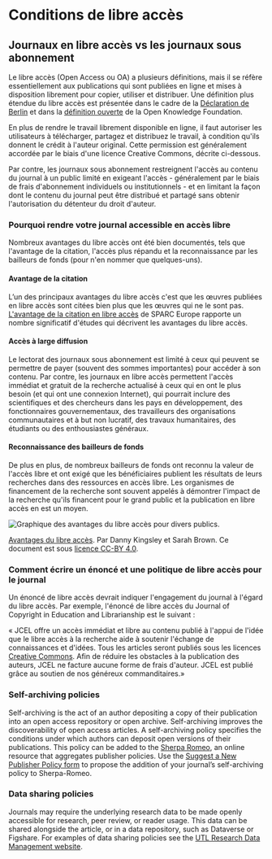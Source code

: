 # Conditions de libre accès

## Journaux en libre accès vs les journaux sous abonnement

Le libre accès (Open Access ou OA) a plusieurs définitions, mais il se réfère essentiellement aux publications qui sont publiées en ligne et mises à disposition librement pour copier, utiliser et distribuer. Une définition plus étendue du libre accès est présentée dans le cadre de la [Déclaration de Berlin](https://en.wikipedia.org/wiki/Berlin_Declaration_on_Open_Access_to_Knowledge_in_the_Sciences_and_Humanities) et dans la [définition ouverte](https://opendefinition.org) de la Open Knowledge Foundation.

En plus de rendre le travail librement disponible en ligne, il faut autoriser les utilisateurs à télécharger, partagez et distribuez le travail, à condition qu'ils donnent le crédit à l'auteur original. Cette permission est généralement accordée par le biais d'une licence Creative Commons, décrite ci-dessous.

Par contre, les journaux sous abonnement restreignent l'accès au contenu du journal à un public limité en exigeant l'accès - généralement par le biais de frais d'abonnement individuels ou institutionnels - et en limitant la façon dont le contenu du journal peut être distribué et partagé sans obtenir l'autorisation du détenteur du droit d'auteur.

### Pourquoi rendre votre journal accessible en accès libre

Nombreux avantages du libre accès ont été bien documentés, tels que l'avantage de la citation, l'accès plus répandu et la reconnaissance par les bailleurs de fonds (pour n'en nommer que quelques-uns).

#### Avantage de la citation

L’un des principaux avantages du libre accès c'est que les œuvres publiées en libre accès sont citées bien plus que les œuvres qui ne le sont pas. [L'avantage de la citation en libre accès](https://sparceurope.org/what-we-do/open-access/sparc-europe-open-access-resources/open-access-citation-advantage-service-oaca/) de SPARC Europe rapporte un nombre significatif d'études qui décrivent les avantages du libre accès.

#### Accès à large diffusion

Le lectorat des journaux sous abonnement est limité à ceux qui peuvent se permettre de payer (souvent des sommes importantes) pour accéder à son contenu. Par contre, les journaux en libre accès permettent l'accès immédiat et gratuit de la recherche actualisé à ceux qui en ont le plus besoin (et qui ont une connexion Internet), qui pourrait inclure des scientifiques et des chercheurs dans les pays en développement, des fonctionnaires gouvernementaux, des travailleurs des organisations communautaires et à but non lucratif, des travaux humanitaires, des étudiants ou des enthousiastes généraux.

#### Reconnaissance des bailleurs de fonds

De plus en plus, de nombreux bailleurs de fonds ont reconnu la valeur de l'accès libre et ont exigé que les bénéficiaires publient les résultats de leurs recherches dans des ressources en accès libre. Les organismes de financement de la recherche sont souvent appelés à démontrer l'impact de la recherche qu'ils financent pour le grand public et la publication en libre accès en est un moyen.

![Graphique des avantages du libre accès pour divers publics.](./assets/journal-policies-benefits-of-oa.png)

[Avantages du libre accès](https://aoasg.files.wordpress.com/2013/02/benefitsofopenaccess_cc-by_logo.pdf). Par Danny Kingsley et Sarah Brown. Ce document est sous [licence CC-BY 4.0](https://creativecommons.org/licenses/by/4.0/).

### Comment écrire un énoncé et une politique de libre accès pour le journal

Un énoncé de libre accès devrait indiquer l'engagement du journal à l'égard du libre accès. Par exemple, l'énoncé de libre accès du Journal of Copyright in Education and Librarianship est le suivant :

« JCEL offre un accès immédiat et libre au contenu publié à l'appui de l'idée que le libre accès à la recherche aide à soutenir l'échange de connaissances et d'idées. Tous les articles seront publiés sous les licences [Creative Commons](https://creativecommons.org/). Afin de réduire les obstacles à la publication des auteurs, JCEL ne facture aucune forme de frais d'auteur. JCEL est publié grâce au soutien de nos généreux commanditaires.»

### Self-archiving policies

Self-archiving is the act of an author depositing a copy of their publication into an open access repository or open archive. Self-archiving improves the discoverability of open access articles. A self-archiving policy specifies the conditions under which authors can deposit open versions of their publications. This policy can be added to the [Sherpa Romeo](https://v2.sherpa.ac.uk/romeo/), an online resource that aggregates publisher policies. Use the [Suggest a New Publisher Policy form](https://forms.sherpa.ac.uk/new-publisher-policy.php?service-identifier=romeo2) to propose the addition of your journal’s self-archiving policy to Sherpa-Romeo.

### Data sharing policies

Journals may require the underlying research data to be made openly accessible for research, peer review, or reader usage. This data can be shared alongside the article, or in a data repository, such as Dataverse or Figshare. For examples of data sharing policies see the [UTL Research Data Management website](https://onesearch.library.utoronto.ca/researchdata/journal-policies).  
